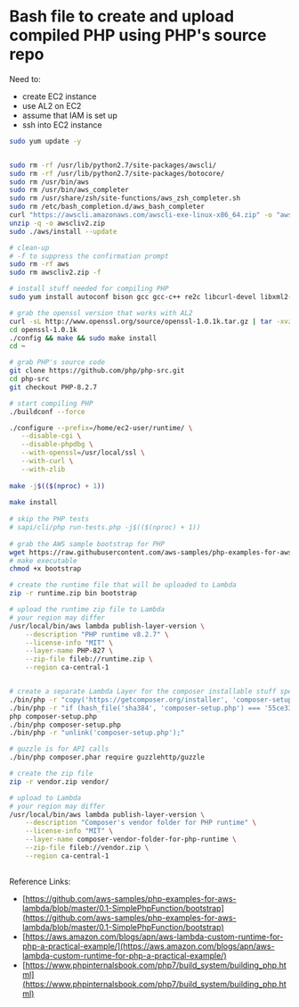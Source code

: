 # Bash file to create and upload compiled PHP using PHP's source repo

Need to:
- create EC2 instance
- use AL2 on EC2
- assume that IAM is set up
- ssh into EC2 instance

```bash
sudo yum update -y


sudo rm -rf /usr/lib/python2.7/site-packages/awscli/
sudo rm -rf /usr/lib/python2.7/site-packages/botocore/
sudo rm /usr/bin/aws
sudo rm /usr/bin/aws_completer
sudo rm /usr/share/zsh/site-functions/aws_zsh_completer.sh
sudo rm /etc/bash_completion.d/aws_bash_completer
curl "https://awscli.amazonaws.com/awscli-exe-linux-x86_64.zip" -o "awscliv2.zip"
unzip -q -o awscliv2.zip
sudo ./aws/install --update

# clean-up
# -f to suppress the confirmation prompt
sudo rm -rf aws
sudo rm awscliv2.zip -f

# install stuff needed for compiling PHP
sudo yum install autoconf bison gcc gcc-c++ re2c libcurl-devel libxml2-devel openssl-devel sqlite-devel git -y

# grab the openssl version that works with AL2
curl -sL http://www.openssl.org/source/openssl-1.0.1k.tar.gz | tar -xvz
cd openssl-1.0.1k
./config && make && sudo make install
cd ~

# grab PHP's source code
git clone https://github.com/php/php-src.git
cd php-src
git checkout PHP-8.2.7

# start compiling PHP
./buildconf --force

./configure --prefix=/home/ec2-user/runtime/ \
   --disable-cgi \
   --disable-phpdbg \
   --with-openssl=/usr/local/ssl \
   --with-curl \
   --with-zlib  
   
make -j$(($(nproc) + 1))
 
make install
   
# skip the PHP tests
# sapi/cli/php run-tests.php -j$(($(nproc) + 1))
   
# grab the AWS sample bootstrap for PHP   
wget https://raw.githubusercontent.com/aws-samples/php-examples-for-aws-lambda/master/0.1-SimplePhpFunction/bootstrap
# make executable
chmod +x bootstrap

# create the runtime file that will be uploaded to Lambda
zip -r runtime.zip bin bootstrap

# upload the runtime zip file to Lambda
# your region may differ
/usr/local/bin/aws lambda publish-layer-version \
    --description "PHP runtime v8.2.7" \
    --license-info "MIT" \
    --layer-name PHP-827 \
    --zip-file fileb://runtime.zip \
    --region ca-central-1


# create a separate Lambda Layer for the composer installable stuff specifically for our compiled PHP runtime
./bin/php -r "copy('https://getcomposer.org/installer', 'composer-setup.php');"
./bin/php -r "if (hash_file('sha384', 'composer-setup.php') === '55ce33d7678c5a611085589f1f3ddf8b3c52d662cd01d4ba75c0ee0459970c2200a51f492d557530c71c15d8dba01eae') { echo 'Installer verified'; } else { echo 'Installer corrupt'; unlink('composer-setup.php'); } echo PHP_EOL;"
php composer-setup.php
./bin/php composer-setup.php
./bin/php -r "unlink('composer-setup.php');"

# guzzle is for API calls
./bin/php composer.phar require guzzlehttp/guzzle

# create the zip file
zip -r vendor.zip vendor/

# upload to Lambda
# your region may differ
/usr/local/bin/aws lambda publish-layer-version \
    --description "Composer's vendor folder for PHP runtime" \
    --license-info "MIT" \
    --layer-name composer-vendor-folder-for-php-runtime \
    --zip-file fileb://vendor.zip \
    --region ca-central-1
     
```

Reference Links: 
- [https://github.com/aws-samples/php-examples-for-aws-lambda/blob/master/0.1-SimplePhpFunction/bootstrap](https://github.com/aws-samples/php-examples-for-aws-lambda/blob/master/0.1-SimplePhpFunction/bootstrap)
- [https://aws.amazon.com/blogs/apn/aws-lambda-custom-runtime-for-php-a-practical-example/](https://aws.amazon.com/blogs/apn/aws-lambda-custom-runtime-for-php-a-practical-example/)
- [https://www.phpinternalsbook.com/php7/build_system/building_php.html](https://www.phpinternalsbook.com/php7/build_system/building_php.html)

